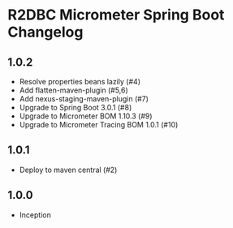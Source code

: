 R2DBC Micrometer Spring Boot Changelog
================================

1.0.2
------------------
* Resolve properties beans lazily (#4)
* Add flatten-maven-plugin (#5,6)
* Add nexus-staging-maven-plugin (#7)
* Upgrade to Spring Boot 3.0.1 (#8)
* Upgrade to Micrometer BOM 1.10.3 (#9)
* Upgrade to Micrometer Tracing BOM 1.0.1 (#10)

1.0.1
------------------
* Deploy to maven central (#2)

1.0.0
------------------
* Inception
